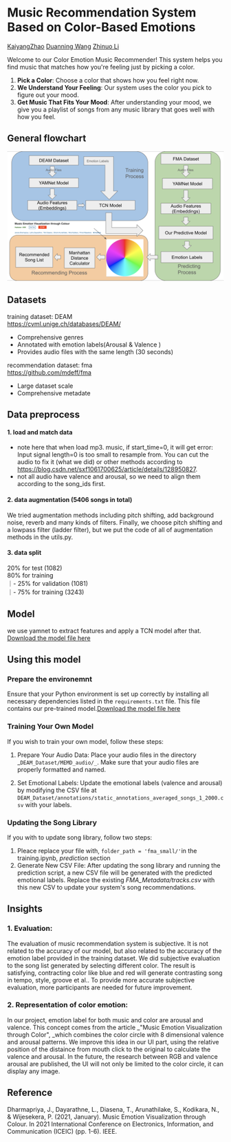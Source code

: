 # Music Recommendation System Based on Color-Based Emotions
[KaiyangZhao](https://github.com/KaiyangZhao0603) [Duanning Wang](https://github.com/119010291) [Zhinuo Li](https://github.com/zhinuo5375)

Welcome to our Color Emotion Music Recommender! This system helps you find music that matches how you're feeling just by picking a color.

1. **Pick a Color**: Choose a color that shows how you feel right now.
2. **We Understand Your Feeling**: Our system uses the color you pick to figure out your mood.
3. **Get Music That Fits Your Mood**: After understanding your mood, we give you a playlist of songs from any music library that goes well with how you feel.



## General flowchart
![alt text](flowchart.16.png?raw=true)
## Datasets
training dataset: DEAM  
https://cvml.unige.ch/databases/DEAM/  
* Comprehensive genres
* Annotated with emotion labels(Arousal & Valence )
* Provides audio files with the same length (30 seconds)

recommendation dataset: fma  
https://github.com/mdeff/fma
* Large dataset scale
* Comprehensive metadate

## Data preprocess
#### 1. load and match data
* note here that when load mp3. music, if start_time=0, it will get error: Input signal length=0 is too small to resample from. You can cut the audio to fix it (what we did) or other methods according to https://blog.csdn.net/sxf1061700625/article/details/128950827.
* not all audio have valence and arousal, so we need to align them according to the song_ids first.
#### 2. data augmentation (5406 songs in total)
We tried augmentation methods including pitch shifting, add background noise, reverb and many kinds of filters. Finally, we choose pitch shifting and a lowpass filter (ladder filter), but we put the code of all of augmentation methods in the utils.py.
#### 3. data split
20% for test (1082)  
80% for training  
｜- 25% for validation (1081)  
｜- 75% for training (3243)  

## Model
we use yamnet to extract features and apply a TCN model after that. [Download the model file here](https://example.com/path/to/emotionPredict2.h5)

## Using this model
### Prepare the environemnt 
Ensure that your Python environment is set up correctly by installing all necessary dependencies listed in the `requirements.txt` file.
This file contains our pre-trained model.[Download the model file here](https://example.com/path/to/emotionPredict2.h5)

### Training Your Own Model
If you wish to train your own model, follow these steps:

1. Prepare Your Audio Data: Place your audio files in the directory _`DEAM_Dataset/MEMD_audio/_`. Make sure that your audio files are properly formatted and named.
   
2. Set Emotional Labels: Update the emotional labels (valence and arousal) by modifying the CSV file at `DEAM_Dataset/annotations/static_annotations_averaged_songs_1_2000.csv` with your labels.
### Updating the Song Library
If you with to update song library, follow two steps:
1. Pleace replace your file with, `folder_path = 'fma_small/'`in the training.ipynb, _prediction_ section
2. Generate New CSV File: After updating the song library and running the prediction script, a new CSV file will be generated with the predicted emotional labels. Replace the existing _FMA_Metadata/tracks.csv_ with this new CSV to update your system's song recommendations.

## Insights
### 1. Evaluation:
   The evaluation of music recommendation system is subjective. It is not related to the accuracy of our model, but also related to the accuracy of the emotion label provided in the training dataset. We did subjective evaluation to the song list generated by selecting different color. The result is satisfying, contracting color like blue and red will generate contrasting song in tempo, style, groove et al.. To provide more accurate subjective evaluation, more participants are needed for future improvement. 
### 2. Representation of color emotion:
   In our project, emotion label for both music and color are arousal and valence. This concept comes from the article _"Music Emotion Visualization through Color", _which combines the color circle with 8 dimensional valence and arousal patterns. We improve this idea in our UI part, using the relative position of the distaince from mouth click to the original to calculate the valence and arousal. In the future, the research between RGB and valence arousal are published, the UI will not only be limited to the color circle, it can display any image.  
   
## Reference
Dharmapriya, J., Dayarathne, L., Diasena, T., Arunathilake, S., Kodikara, N., & Wijesekera, P. (2021, January). Music Emotion Visualization through Colour. In 2021 International Conference on Electronics, Information, and Communication (ICEIC) (pp. 1-6). IEEE.
